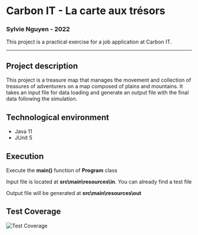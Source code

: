 ﻿# Carbon IT - La carte aux trésors
### Sylvie Nguyen - 2022

This project is a practical exercise for a job application at Carbon IT.

 ---

## Project description
This project is a treasure map that manages the movement and collection of treasures of adventurers on a map composed of plains and mountains. It takes an input file for data loading and generate an output file with the final data following the simulation.

## Technological environment
- Java 11
- JUnit 5

## Execution
Execute the **main()** function of **Program** class

Input file is located at **src\main\resources\in**. You can already find a test file

Output file will be generated at **src\main\resources\out**

## Test Coverage

![Test Coverage](https://cdn.discordapp.com/attachments/931306555654172692/994155052149264435/unknown.png)
